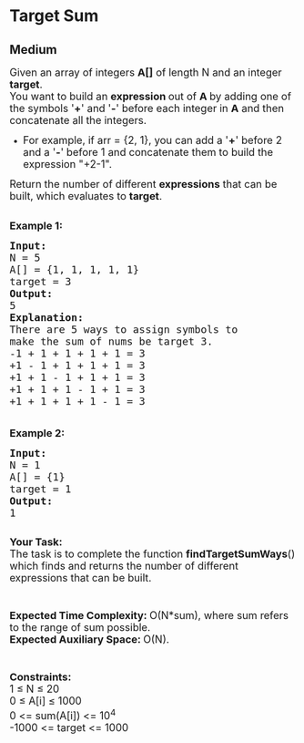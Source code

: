 # Target Sum
## Medium 
<div class="problem-statement">
                <p></p><p><span style="font-size:18px">Given an array of integers <strong>A[]</strong> of length N and an integer <strong>target</strong>.<br>
You want to build an <strong>expression&nbsp;</strong>out of <strong>A&nbsp;</strong>by adding one of the symbols '<strong>+</strong>' and '<strong>-</strong>' before each integer in <strong>A</strong>&nbsp;and then concatenate all the integers.</span></p>

<ul>
	<li><span style="font-size:18px">For example, if arr&nbsp;= {2, 1}, you can add a '<strong>+</strong>' before 2 and a '<strong>-</strong>' before 1 and concatenate them to build the expression "+2-1".</span></li>
</ul>

<p><span style="font-size:18px">Return the number of different&nbsp;<strong>expressions</strong>&nbsp;that can be built, which evaluates to&nbsp;<strong>target</strong>.</span></p>

<p><br>
<span style="font-size:18px"><strong>Example 1:</strong></span></p>

<pre style="position: relative;"><span style="font-size:18px"><strong>Input:
</strong>N = 5
A[] = {1, 1, 1, 1, 1}
target = 3
<strong>Output:
</strong>5<strong>
Explanation:
</strong>There are 5 ways to assign symbols to 
make the sum of nums be target 3.
-1 + 1 + 1 + 1 + 1 = 3
+1 - 1 + 1 + 1 + 1 = 3
+1 + 1 - 1 + 1 + 1 = 3
+1 + 1 + 1 - 1 + 1 = 3
+1 + 1 + 1 + 1 - 1 = 3</span><span style="font-size:18px"><strong>
</strong>
</span><div class="open_grepper_editor" title="Edit &amp; Save To Grepper"></div></pre>

<p><span style="font-size:18px"><strong>Example 2:</strong></span></p>

<pre style="position: relative;"><span style="font-size:18px"><strong>Input:
</strong>N = 1
A[] = {1}
target = 1
<strong>Output:
</strong>1
</span>
<div class="open_grepper_editor" title="Edit &amp; Save To Grepper"></div></pre>

<p><span style="font-size:18px"><strong>Your Task:</strong><br>
The task is to complete the function <strong>findTargetSumWays</strong>() which finds and returns the number of different expressions that can be built.</span></p>

<p>&nbsp;</p>

<p><span style="font-size:18px"><strong>Expected Time Complexity:&nbsp;</strong>O(N*sum), where sum refers to the range of sum possible.<br>
<strong>Expected Auxiliary Space:&nbsp;</strong>O(N).</span></p>

<p>&nbsp;</p>

<p><span style="font-size:18px"><strong>Constraints:</strong><br>
1 ≤ N ≤ 20<br>
0 ≤ A[i] ≤ 1000<br>
0 &lt;= sum(A[i]) &lt;= 10<sup>4</sup><br>
-1000 &lt;= target &lt;= 1000</span></p>
 <p></p>
            </div>